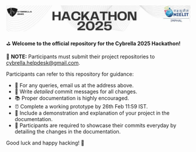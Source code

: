 <img title="Banner" alt="Alt text" src="./img/hackathonBanner.png">

</br>

⛳ **Welcome to the official repository for the Cybrella 2025 Hackathon!**

📢 **NOTE:** Participants must submit their project repositories to cybrella.helpdesk@gmail.com.

Participants can refer to this repository for guidance:
- 📧 For any queries, email us at the address above.
- 📝 Write *detailed* commit messages for all changes.
- 📚 Proper documentation is highly encouraged.
- ⏰ Complete a working prototype by 26th Feb 11:59 IST.
- 🎥 Include a demonstration and explanation of your project in the documentation.
- 📝 Participants are required to showcase their commits everyday by detailing the changes in the documentation. 

Good luck and happy hacking! 🚀
